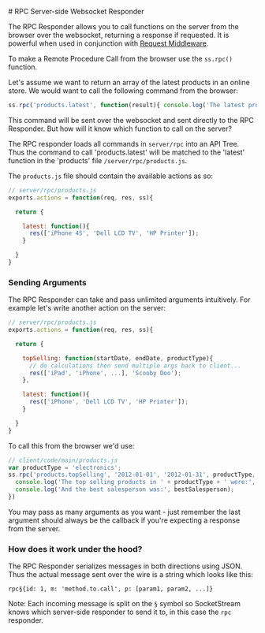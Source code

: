 # RPC Server-side Websocket Responder

The RPC Responder allows you to call functions on the server from the browser over the websocket, returning a response if requested. It is powerful when used in conjunction with [Request Middleware](https://github.com/socketstream/socketstream/blob/master/doc/guide/en/request_middleware.md).

To make a Remote Procedure Call from the browser use the `ss.rpc()` function.

Let's assume we want to return an array of the latest products in an online store. We would want to call the following command from the browser:

``` javascript
ss.rpc('products.latest', function(result){ console.log('The latest products are:', result); })
```

This command will be sent over the websocket and sent directly to the RPC Responder. But how will it know which function to call on the server?

The RPC responder loads all commands in `server/rpc` into an API Tree. Thus the command to call 'products.latest' will be matched to the 'latest' function in the 'products' file `/server/rpc/products.js`.

The `products.js` file should contain the available actions as so:

``` javascript
// server/rpc/products.js
exports.actions = function(req, res, ss){

  return {

    latest: function(){
      res(['iPhone 4S', 'Dell LCD TV', 'HP Printer']);
    }

  }
}
```

### Sending Arguments

The RPC Responder can take and pass unlimited arguments intuitively. For example let's write another action on the server:

``` javascript
// server/rpc/products.js
exports.actions = function(req, res, ss){

  return {

    topSelling: function(startDate, endDate, productType){
      // do calculations then send multiple args back to client...
      res(['iPad', 'iPhone', ...], 'Scooby Doo');
    },

    latest: function(){
      res(['iPhone', 'Dell LCD TV', 'HP Printer']);
    }

  }
}
```

To call this from the browser we'd use:

``` javascript
// client/code/main/products.js
var productType = 'electronics';
ss.rpc('products.topSelling', '2012-01-01', '2012-01-31', productType, function(products, bestSalesperson) {
  console.log('The top selling products in ' + productType + ' were:', products);
  console.log('And the best salesperson was:', bestSalesperson);
})

```

You may pass as many arguments as you want - just remember the last argument should always be the callback if you're expecting a response from the server.


### How does it work under the hood?

The RPC Responder serializes messages in both directions using JSON. Thus the actual message sent over the wire is a string which looks like this:

    rpc§{id: 1, m: 'method.to.call', p: [param1, param2, ...]}

Note: Each incoming message is split on the `§` symbol so SocketStream knows which server-side responder to send it to, in this case the `rpc` responder.
